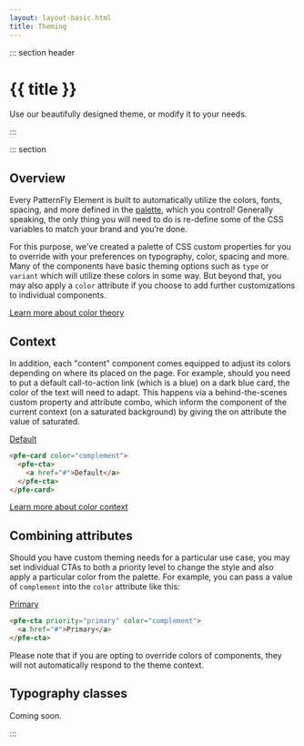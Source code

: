 ```yaml
---
layout: layout-basic.html
title: Theming
---
```


<script type="module" src="{{ '/elements/pfe-cta/dist/pfe-cta.min.js' | url }}"></script>
<script type="module" src="{{ '/elements/pfe-card/dist/pfe-card.min.js' | url }}"></script>

::: section header
# {{ title }}
<p class="tagline">Use our beautifully designed theme, or modify it to your needs.</p>
:::

::: section
## Overview
Every PatternFly Element is built to automatically utilize the colors, fonts, spacing, and more defined in the [palette](/theming/palette), which you control! Generally speaking, the only thing you will need to do is re-define some of the CSS variables to match your brand and you’re done.

For this purpose, we've created a palette of CSS custom properties for you to override with your preferences on typography, color, spacing and more. Many of the components have basic theming options such as `type` or `variant` which will utilize these colors in some way. But beyond that, you may also apply a `color` attribute if you choose to add further customizations to individual components. 

[Learn more about color theory](/theming/colors/#color-theory)


## Context

In addition, each "content" component comes equipped to adjust its colors depending on where its placed on the page. For example, should you need to put a default call-to-action link (which is a blue) on a dark blue card, the color of the text will need to adapt. This happens via a behind-the-scenes custom property and attribute combo, which inform the component of the current context (on a saturated background) by giving the on attribute the value of saturated.

<div class="pfe-l-grid pfe-m-gutters">
  <pfe-card class="pfe-l-grid__item pfe-m-3-col pfe-m-6-col" color="complement">
    <pfe-cta>
      <a href="#">Default</a>
    </pfe-cta>
  </pfe-card>
</div>

```html
<pfe-card color="complement">
  <pfe-cta>
    <a href="#">Default</a>
  </pfe-cta>
</pfe-card>
```
[Learn more about color context](/theming/colors/#contextually-aware-content)

## Combining attributes

Should you have custom theming needs for a particular use case, you may set individual CTAs to both a priority level to change the style and also apply a particular color from the palette. For example, you can pass a value of `complement` into the `color` attribute like this:

<pfe-cta priority="primary" color="complement">
  <a href="#">Primary</a>
</pfe-cta>

```html
<pfe-cta priority="primary" color="complement">
  <a href="#">Primary</a>
</pfe-cta>
```

Please note that if you are opting to override colors of components, they will not automatically respond to the theme context.


## Typography classes

Coming soon.

:::
